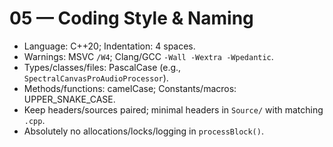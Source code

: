 # 05 — Coding Style & Naming

- Language: C++20; Indentation: 4 spaces.
- Warnings: MSVC `/W4`; Clang/GCC `-Wall -Wextra -Wpedantic`.
- Types/classes/files: PascalCase (e.g., `SpectralCanvasProAudioProcessor`).
- Methods/functions: camelCase; Constants/macros: UPPER_SNAKE_CASE.
- Keep headers/sources paired; minimal headers in `Source/` with matching `.cpp`.
- Absolutely no allocations/locks/logging in `processBlock()`.

